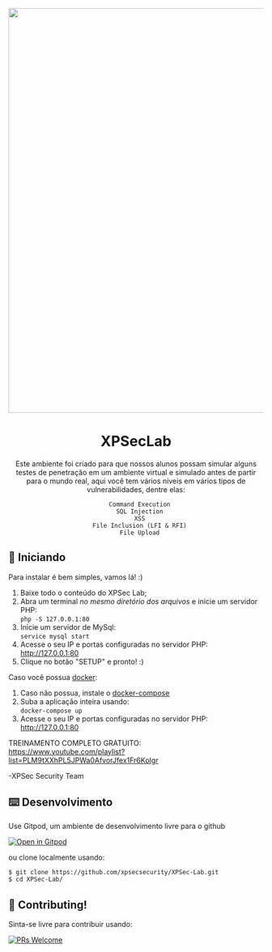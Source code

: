 <p align="center">
    <img width="800" src="https://i.pinimg.com/originals/c7/4c/f3/c74cf3a50dcb214e091cc7393d1cac99.png">
</p>

<h1 align="center"> XPSecLab </h1>

<div align="center">
  Este ambiente foi criado para que nossos alunos possam simular alguns testes de penetração em um ambiente virtual e simulado antes de partir para o mundo real, aqui você tem vários níveis em vários tipos de vulnerabilidades, dentre elas:
  
      Command Execution
      SQL Injection
      XSS
      File Inclusion (LFI & RFI)
      File Upload

</div>

## 🔨 Iniciando

Para instalar é bem simples, vamos lá! :)

1) Baixe todo o conteúdo do XPSec Lab;
2) Abra um terminal *no mesmo diretório dos arquivos* e inicie um servidor PHP: <br/> 
`php -S 127.0.0.1:80`
3) Inicie um servidor de MySql: <br/> 
`service mysql start`
4) Acesse o seu IP e portas configuradas no servidor PHP: <br/> 
http://127.0.0.1:80
5) Clique no botão "SETUP" e pronto! :)

Caso você possua [docker](https://docs.docker.com/get-docker/):
1) Caso não possua, instale o [docker-compose](https://docs.docker.com/compose/install/)
2) Suba a aplicação inteira usando: <br/>
`docker-compose up`
3) Acesse o seu IP e portas configuradas no servidor PHP: <br/> 
   http://127.0.0.1:80

TREINAMENTO COMPLETO GRATUITO: <br/> 
https://www.youtube.com/playlist?list=PLM9tXXhPL5JPWa0AfvorJfex1Fr6KoIgr

-XPSec Security Team

## ⌨️ Desenvolvimento

Use Gitpod, um ambiente de desenvolvimento livre para o github

[![Open in Gitpod](https://gitpod.io/button/open-in-gitpod.svg)](https://gitpod.io/#https://github.com/xpsecsecurity/XPSec-Lab.git)

ou clone localmente usando:

```bash
$ git clone https://github.com/xpsecsecurity/XPSec-Lab.git
$ cd XPSec-Lab/
```

## 🤝 Contributing!

Sinta-se livre para contribuir usando:  

[![PRs Welcome](https://img.shields.io/badge/PRs-welcome-brightgreen.svg?style=flat-square)](http://makeapullrequest.com)